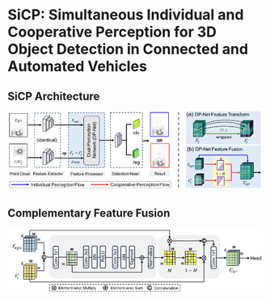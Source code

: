 # SiCP: Simultaneous Individual and Cooperative Perception for 3D Object Detection in Connected and Automated Vehicles

## SiCP Architecture
![image](https://github.com/DarrenQu/SiCP/blob/main/images/sicp%20architecture.png)

## Complementary Feature Fusion
![image](https://github.com/DarrenQu/SiCP/blob/main/images/complementary%20feature%20fusion.png)
